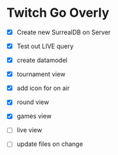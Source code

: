 # Twitch Go Overly
- [x] Create new SurrealDB on Server
- [x] Test out LIVE query

- [x] create datamodel
- [x] tournament view
- [x] add icon for on air
- [x] round view
- [x] games view
- [ ] live view
- [ ] update files on change
